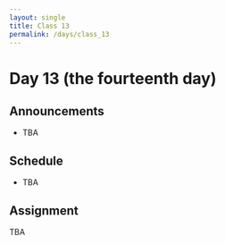 ```yaml
---
layout: single
title: Class 13
permalink: /days/class_13
---
```


# Day 13 (the fourteenth day)

## Announcements

* TBA

## Schedule

* TBA

## Assignment

TBA
